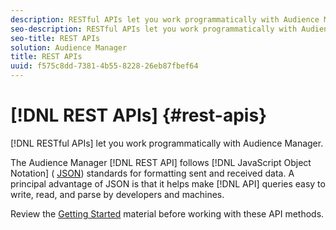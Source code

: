 ```yaml
---
description: RESTful APIs let you work programmatically with Audience Manager.
seo-description: RESTful APIs let you work programmatically with Audience Manager.
seo-title: REST APIs
solution: Audience Manager
title: REST APIs
uuid: f575c8dd-7381-4b55-8228-26eb87fbef64
---
```


# [!DNL REST APIs] {#rest-apis}

[!DNL RESTful APIs] let you work programmatically with Audience Manager.

The Audience Manager [!DNL REST API] follows [!DNL JavaScript Object Notation] ( [JSON](https://www.json.org/)) standards for formatting sent and received data. A principal advantage of JSON is that it helps make [!DNL API] queries easy to write, read, and parse by developers and machines.

Review the [Getting Started](../../c-api/c-rest-api-main/aam-api-getting-started.md#getting-started-with-rest-apis) material before working with these API methods.
